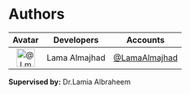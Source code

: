 # Authors 

Avatar|Developers|Accounts
:-:|---|:-:
<img class='float-left rounded-1' src='https://www.dropbox.com/s/7n5ib3elk0gtvrz/lama.jpg?dl=0' width='36' height='36' alt='@LmaAlmajhad'>|Lama Almajhad|[@LamaAlmajhad](https://github.com/LamaAlmajhad)

<p><strong>Supervised by:</strong> Dr.Lamia Albraheem</p>
